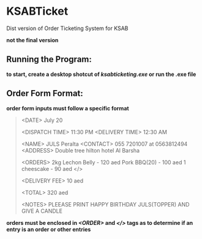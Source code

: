 # KSABTicket
 Dist version of Order Ticketing System for KSAB
 
 **not the final version**

## Running the Program:
**to start, create a desktop shotcut of _ksabticketing.exe_ or run the .exe file**

## Order Form Format:
**order form inputs must follow a specific format**

> \<DATE\> July 20
> 
> 
> \<DISPATCH TIME\> 11:30 PM
> \<DELIVERY TIME\> 12:30 AM
> 
> 
> \<NAME\> JULS Peralta
> \<CONTACT\> 055 7201007 at 0563812494
> \<ADDRESS\> Double tree hilton hotel Al Barsha
> 
> 
> \<ORDERS\>
> 2kg Lechon Belly - 120 aed
> Pork BBQ(20) - 100 aed
> 1 cheescake - 90 aed
> \</\>
> 
> 
> \<DELIVERY FEE\> 10 aed
> 
> \<TOTAL\> 320 aed
> 
> \<NOTES\> PLEEASE PRINT HAPPY BIRTHDAY JULS(TOPPER) AND GIVE A CANDLE
 
**orders must be enclosed in _\<ORDER\>_ and _\</\>_ tags as to determine if an entry is an order or other entries**
